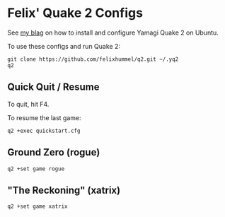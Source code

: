 # Felix' Quake 2 Configs
See [my blag](https://blag.felixhummel.de/games/quake2.html) on how to install
and configure Yamagi Quake 2 on Ubuntu.

To use these configs and run Quake 2:
```
git clone https://github.com/felixhummel/q2.git ~/.yq2
q2
```


## Quick Quit / Resume
To quit, hit F4.

To resume the last game:
```
q2 +exec quickstart.cfg
```


## Ground Zero (rogue)
```
q2 +set game rogue
```


## "The Reckoning" (xatrix)
```
q2 +set game xatrix
```
